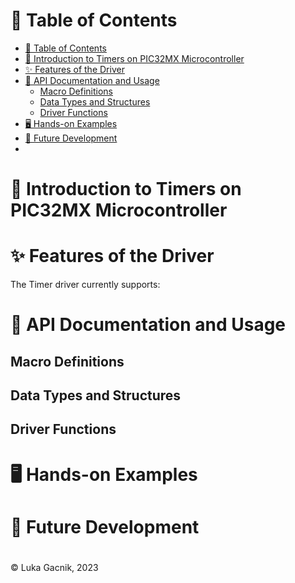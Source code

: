 # 📑 Table of Contents

- [📑 Table of Contents](#-table-of-contents)
- [📘 Introduction to Timers on PIC32MX Microcontroller](#-introduction-to-timers-on-pic32mx-microcontroller)
- [✨ Features of the Driver](#-features-of-the-driver)
- [📖 API Documentation and Usage](#-api-documentation-and-usage)
  - [Macro Definitions](#macro-definitions)
  - [Data Types and Structures](#data-types-and-structures)
  - [Driver Functions](#driver-functions)
- [🖥️ Hands-on Examples](#️-hands-on-examples)
- [🚀 Future Development](#-future-development)
- [](#)

# 📘 Introduction to Timers on PIC32MX Microcontroller


# ✨ Features of the Driver

The Timer driver currently supports:

# 📖 API Documentation and Usage

## Macro Definitions

## Data Types and Structures

## Driver Functions

# 🖥️ Hands-on Examples

# 🚀 Future Development

# 

&copy; Luka Gacnik, 2023